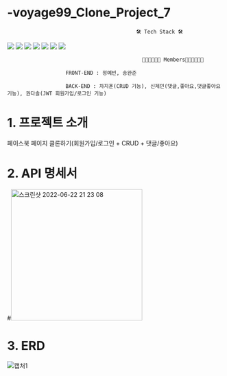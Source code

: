 # -voyage99_Clone_Project_7

                                              🛠 Tech Stack 🛠

<img src="https://img.shields.io/badge/spring-6DB33F?style=for-the-badge&logo=spring&logoColor=white"> <img src="https://img.shields.io/badge/react-61DAFB?style=for-the-badge&logo=react&logoColor=black"> <img src="https://img.shields.io/badge/gradle-02303A?style=for-the-badge&logo=gradle&logoColor=white"> <img src="https://img.shields.io/badge/html5-E34F26?style=for-the-badge&logo=html5&logoColor=white"> <img src="https://img.shields.io/badge/css-1572B6?style=for-the-badge&logo=css3&logoColor=white"> <img src="https://img.shields.io/badge/javascript-F7DF1E?style=for-the-badge&logo=javascript&logoColor=black"> <img src="https://img.shields.io/badge/java-007396?style=for-the-badge&logo=java&logoColor=white"> 
  
                                                👩🏻‍💻👨🏻‍💻 Members👩🏻‍💻👨🏻‍💻 

                       FRONT-END : 정예빈, 송완준

                       BACK-END : 차지훈(CRUD 기능), 신제민(댓글,좋아요,댓글좋아요 기능), 권다솔(JWT 회원가입/로그인 기능)



# 1. 프로젝트 소개
페이스북 페이지 클론하기(회원가입/로그인 + CRUD + 댓글/좋아요) 
# 2. API 명세서
#<img width="306" alt="스크린샷 2022-06-22 21 23 08" src="https://user-images.githubusercontent.com/68536103/175215444-f35953eb-30ce-4c71-a808-efad63ee4175.png">
# 3. ERD
![캡처1](https://user-images.githubusercontent.com/68536103/175215683-7a85a9a6-0059-44f9-b780-bddfd7d863b6.png)
